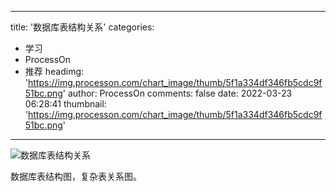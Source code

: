 
---
title: '数据库表结构关系'
categories: 
 - 学习
 - ProcessOn
 - 推荐
headimg: 'https://img.processon.com/chart_image/thumb/5f1a334df346fb5cdc9f51bc.png'
author: ProcessOn
comments: false
date: 2022-03-23 06:28:41
thumbnail: 'https://img.processon.com/chart_image/thumb/5f1a334df346fb5cdc9f51bc.png'
---

<div>   
<img class="thumb" alt="数据库表结构关系" src="https://img.processon.com/chart_image/thumb/5f1a334df346fb5cdc9f51bc.png" referrerpolicy="no-referrer">
<p>数据库表结构图，复杂表关系图。</p>  
</div>
            